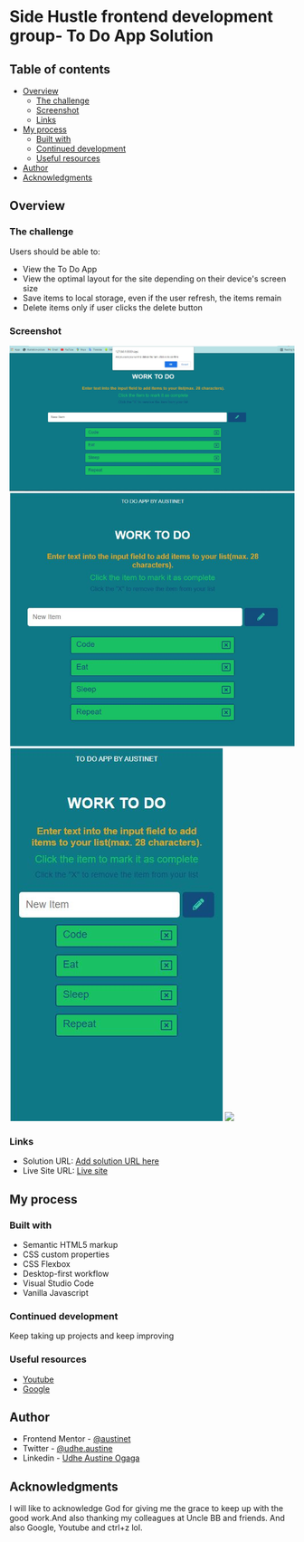 # Side Hustle frontend development group- To Do App Solution


## Table of contents

- [Overview](#overview)
  - [The challenge](#the-challenge)
  - [Screenshot](#screenshot)
  - [Links](#links)
- [My process](#my-process)
  - [Built with](#built-with)
  - [Continued development](#continued-development)
  - [Useful resources](#useful-resources)
- [Author](#author)
- [Acknowledgments](#acknowledgments)


## Overview

### The challenge

Users should be able to:
- View the To Do App
- View the optimal layout for the site depending on their device's screen size
- Save items to local storage, even if the user refresh, the items remain
- Delete items only if user clicks the delete button

### Screenshot

![](screenshots/largescreen.JPG)
![](screenshots/mediumscreen.JPG)
![](screenshots/smallscreen.JPG)
![](screenshots/extrasmallscreen.JPG)


### Links

- Solution URL: [Add solution URL here](https://github.com/Austinet/todoapp.git)
- Live Site URL: [Live site](https://Austinet.github.io/todoapp/)

## My process

### Built with

- Semantic HTML5 markup
- CSS custom properties
- CSS Flexbox
- Desktop-first workflow
- Visual Studio Code
- Vanilla Javascript



### Continued development

Keep taking up projects and keep improving

### Useful resources

- [ Youtube](https://www.Youtube.com) 
- [Google  ](https://www.Google.com) 

## Author

- Frontend Mentor - [@austinet](https://www.frontendmentor.io/profile/austinet)
- Twitter - [@udhe.austine](https://www.twitter.com/udhe.austine)
- Linkedin - [Udhe Austine Ogaga](https://www.linkedin.com/in/udhe-austine-ogaga-25961820b)


## Acknowledgments

I will like to acknowledge God for giving me the grace to keep up with the good work.And also thanking my colleagues at Uncle BB and friends. And also Google, Youtube and ctrl+z lol.
